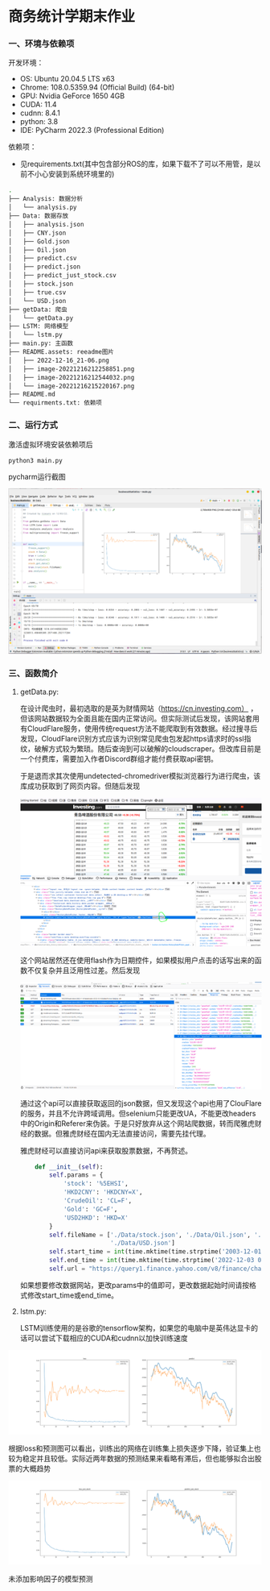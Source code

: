 # 商务统计学期末作业

### 一、环境与依赖项

开发环境：

- OS: Ubuntu 20.04.5 LTS x63
- Chrome: 108.0.5359.94 (Official Build) (64-bit)
- GPU: Nvidia GeForce 1650 4GB
-  CUDA: 11.4
- cudnn: 8.4.1
- python: 3.8
- IDE: PyCharm 2022.3 (Professional Edition)

依赖项：

- 见requirements.txt(其中包含部分ROS的库，如果下载不了可以不用管，是以前不小心安装到系统环境里的)

```bash
.
├── Analysis: 数据分析
│   └── analysis.py
├── Data: 数据存放
│   ├── analysis.json
│   ├── CNY.json
│   ├── Gold.json
│   ├── Oil.json
│   ├── predict.csv
│   ├── predict.json
│   ├── predict_just_stock.csv
│   ├── stock.json
│   ├── true.csv
│   └── USD.json
├── getData: 爬虫
│   └── getData.py
├── LSTM: 网络模型
│   └── lstm.py
├── main.py: 主函数
├── README.assets: reeadme图片
│   ├── 2022-12-16_21-06.png
│   ├── image-20221216212258851.png
│   ├── image-20221216212544032.png
│   └── image-20221216215220167.png
├── README.md
└── requirments.txt: 依赖项
```

### 二、运行方式

激活虚拟环境安装依赖项后

```bash
python3 main.py
```

pycharm运行截图

![image-20221217211525528](README.assets/image-20221217211525528.png)

### 三、函数简介

1. getData.py:

   在设计爬虫时，最初选取的是英为财情网站（https://cn.investing.com） ，但该网站数据较为全面且能在国内正常访问。但实际测试后发现，该网站套用有CloudFlare服务，使用传统request方法不能爬取到有效数据。经过搜寻后发现，CloudFlare识别方式应该为识别常见爬虫包发起https请求时的ssl指纹，破解方式较为繁琐。随后查询到可以破解的cloudscraper。但改库目前是一个付费库，需要加入作者Discord群组才能付费获取api密钥。

   于是退而求其次使用undetected-chromedriver模拟浏览器行为进行爬虫，该库成功获取到了网页内容。但随后发现

   ![image-20221216212258851](README.assets/image-20221216212258851.png)

   这个网站居然还在使用flash作为日期控件，如果模拟用户点击的话写出来的函数不仅复杂并且泛用性过差。然后发现

   ![image-20221216212544032](README.assets/image-20221216212544032.png)

   通过这个api可以直接获取返回的json数据，但又发现这个api也用了ClouFlare的服务，并且不允许跨域调用。但selenium只能更改UA，不能更改headers中的Origin和Referer来伪装。于是只好放弃从这个网站爬数据，转而爬雅虎财经的数据。但雅虎财经在国内无法直接访问，需要先挂代理。

   雅虎财经可以直接访问api来获取股票数据，不再赘述。

   ```python
       def __init__(self):
           self.params = {
               'stock': '%5EHSI',
               'HKD2CNY': 'HKDCNY=X',
               'CrudeOil': 'CL=F',
               'Gold': 'GC=F',
               'USD2HKD': 'HKD=X'
           }
           self.fileName = ['./Data/stock.json', './Data/Oil.json', './Data/Gold.json', './Data/CNY.json',
                            './Data/USD.json']
           self.start_time = int(time.mktime(time.strptime('2003-12-01 08:00:00', '%Y-%m-%d %H:%M:%S')))
           self.end_time = int(time.mktime(time.strptime('2022-12-03 08:00:00', '%Y-%m-%d %H:%M:%S')))
           self.url = "https://query1.finance.yahoo.com/v8/finance/chart/"
   ```

   如果想要修改数据网站，更改params中的值即可，更改数据起始时间请按格式修改start_time或end_time。

2. lstm.py:

   LSTM训练使用的是谷歌的tensorflow架构，如果您的电脑中是英伟达显卡的话可以尝试下载相应的CUDA和cudnn以加快训练速度

![image-20221216215220167](README.assets/image-20221216215220167.png)

根据loss和预测图可以看出，训练出的网络在训练集上损失逐步下降，验证集上也较为稳定并且较低。实际近两年数据的预测结果来看略有滞后，但也能够拟合出股票的大概趋势

![image-20221217211549704](README.assets/image-20221217211549704.png)

未添加影响因子的模型预测
